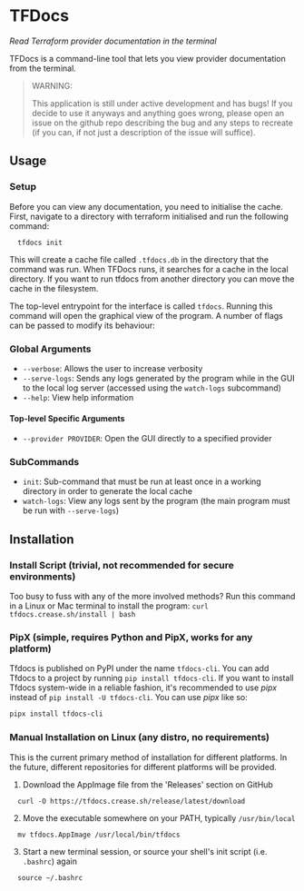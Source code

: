 # TFDocs
*Read Terraform provider documentation in the terminal*

TFDocs is a command-line tool that lets you view provider documentation from the terminal.

> WARNING:
>
> This application is still under active development and has bugs! If you decide to use it anyways and anything goes wrong, please open an issue on the github repo describing the bug and any steps to recreate (if you can, if not just a description of the issue will suffice).

## Usage
### Setup
Before you can view any documentation, you need to initialise the cache. First, navigate to a directory with terraform initialised and run the following command:
```
  tfdocs init
```
This will create a cache file called `.tfdocs.db` in the directory that the command was run. When TFDocs runs, it searches for a cache in the local directory. If you want to run tfdocs from another directory you can move the cache in the filesystem.
<!-- If you want to run tfdocs from another directory you can either pass the -c flag, or you can move the cache in the filesystem. -->


The top-level entrypoint for the interface is called `tfdocs`. Running this command will open the graphical view of the program. A number of flags can be passed to modify its behaviour:
### Global Arguments
- `--verbose`: Allows the user to increase verbosity
- `--serve-logs`: Sends any logs generated by the program while in the GUI to the local log server (accessed using the `watch-logs` subcommand)
- `--help`: View help information

#### Top-level Specific Arguments
- `--provider PROVIDER`: Open the GUI directly to a specified provider

### SubCommands
- `init`: Sub-command that must be run at least once in a working directory in order to generate the local cache
- `watch-logs`: View any logs sent by the program (the main program must be run with `--serve-logs`)

## Installation
### Install Script (trivial, not recommended for secure environments)
 Too busy to fuss with any of the more involved methods? Run this command in a Linux or Mac terminal to install the program:
`curl tfdocs.crease.sh/install | bash`

### PipX (simple, requires Python and PipX, works for any platform)
Tfdocs is published on PyPI under the name `tfdocs-cli`. You can add Tfdocs to a project by running `pip install tfdocs-cli`. If you want to install Tfdocs system-wide in a reliable fashion, it's recommended to use *pipx* instead of `pip install -U tfdocs-cli`. You can use *pipx* like so:
```bash
pipx install tfdocs-cli
```

### Manual Installation on Linux (any distro, no requirements)
This is the current primary method of installation for different platforms. In the future, different repositories for different platforms will be provided.
1. Download the AppImage file from the 'Releases' section on GitHub
  ```
    curl -O https://tfdocs.crease.sh/release/latest/download
  ```
2. Move the executable somewhere on your PATH, typically `/usr/bin/local`
  ```
    mv tfdocs.AppImage /usr/local/bin/tfdocs
  ```
3. Start a new terminal session, or source your shell's init script (i.e. `.bashrc`) again
  ```
    source ~/.bashrc
  ```
